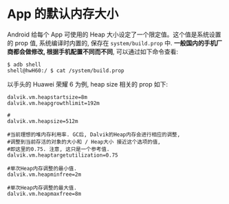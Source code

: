 # App 的默认内存大小

Android 给每个 App 可使用的 Heap 大小设定了一个限定值。这个值是系统设置的 prop 值, 系统编译时内置的, 保存在 `system/build.prop` 中. **一般国内的手机厂商都会做修改, 根据手机配置不同而不同**, 可以通过如下命令查看:

    $ adb shell
    shell@hwH60:/ $ cat /system/build.prop

以手头的 Huawei 荣耀 6 为例, heap size 相关的 prop 如下:

    dalvik.vm.heapstartsize=8m
    dalvik.vm.heapgrowthlimit=192m
    
    #
    dalvik.vm.heapsize=512m
    
    #当前理想的堆内存利用率. GC后, Dalvik的Heap内存会进行相应的调整, 
    #调整到当前存活的对象的大小和 / Heap大小 接近这个选项的值, 
    #即这里的0.75. 注意, 这只是一个参考值.
    dalvik.vm.heaptargetutilization=0.75
    
    #单次Heap内存调整的最小值.
    dalvik.vm.heapminfree=2m
    
    #单次Heap内存调整的最大值.
    dalvik.vm.heapmaxfree=8m